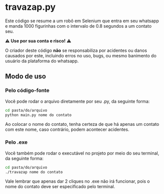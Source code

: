 # travazap.py

Este código se resume a um robô em Selenium que entra em seu whatsapp
e manda 1000 figurinhas com o intervalo de 0.8 segundos a um contato seu.

:warning: **Use por sua conta e risco!** :warning:

O criador deste código **não** se responsabiliza por acidentes ou danos causados por este, incluindo erros no uso, bugs, ou mesmo banimento do usuário da plataforma do whatsapp.


## Modo de uso

### Pelo código-fonte

Você pode rodar o arquivo diretamente por seu .py, da seguinte forma:

```bash
cd pasta/do/arquivo
python main.py nome do contato
```

Ao colocar o nome do contato, tenha certeza de que há apenas um contato
com este nome, caso contrário, podem acontecer acidentes.

### Pelo .exe

Você também pode rodar o executável no projeto por meio do seu terminal,
da seguinte forma:

```bash
cd pasta/do/arquivo
./travazap nome do contato
```

Vale lembrar que apenas dar 2 cliques no .exe não irá funcionar, pois o nome
do contato deve ser especificado pelo terminal.